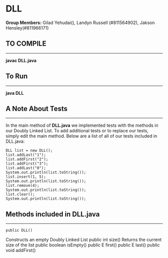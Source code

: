 # DLL

**Group Members:** Gilad Yehudai(), Landyn Russell (#811564902), Jakson Hensley(#811966171)

## TO COMPILE

---

**javac DLL.java**


## To Run

---

**java DLL**

## A Note About Tests

---

In the main method of **DLL.java** we implemented tests with the methods in our Doubly Linked List. To add additional tests or to replace our tests, simply edit the main method. Below are a list of all of our tests included in DLL.java:

    DLL list = new DLL();
    list.addLast("1"); 
    list.addFirst("2");
    list.addFirst("3");
    list.addLast("0");
    System.out.println(list.toString());
    list.insert(1, 5);
    System.out.println(list.toString());
    list.remove(4);
    System.out.println(list.toString());   
    list.clear();
    System.out.println(list.toString());   

## Methods included in DLL.java

---

    public DLL()
Constructs an empty Doubly Linked List
    public int size()
Returns the current size of the list
    public boolean isEmpty()
    public E first()
    public E last()
    public void addFirst()
